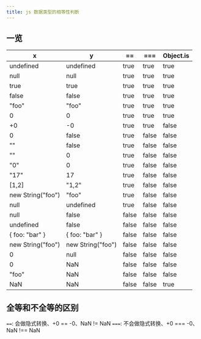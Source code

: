 ```yaml
---
title: js 数据类型的相等性判断
---
```

## 一览

| x                 |         y         |  ==   |  ===  | Object.is |
| ----------------- | ----------------- | ----- | ----- | --------- |
|     undefined     |     undefined     | true  | true  |   true |
|       null        |       null        | true  | true  |   true |
|       true        |       true        | true  | true  |   true |
|       false       |       false       | true  | true  |   true |
|       "foo"       |       "foo"       | true  | true  |   true |
|         0         |         0         | true  | true  |   true |
|        +0         |        -0         | true  | true  |   false |
|         0         |       false       | true  | false |   false |
|        ""         |       false       | true  | false |   false |
|        ""         |         0         | true  | false |   false |
|        "0"        |         0         | true  | false |   false |
|       "17"        |        17         | true  | false |   false |
|       [1,2]       |       "1,2"       | true  | false |   false |
| new String("foo") |       "foo"       | true  | false |   false |
|       null        |     undefined     | true  | false |   false |
|       null        |       false       | false | false |   false |
|     undefined     |       false       | false | false |   false |
|  { foo: "bar" }   |  { foo: "bar" }   | false | false |   false |
| new String("foo") | new String("foo") | false | false |   false |
|         0         |       null        | false | false |   false |
|         0         |        NaN        | false | false |   false |
|       "foo"       |        NaN        | false | false |   false |
|        NaN        |        NaN        | false | false |   true |

## 全等和不全等的区别

`==`: 会做隐式转换、+0 == -0、NaN != NaN
`===`: 不会做隐式转换、+0 === -0、NaN !== NaN

